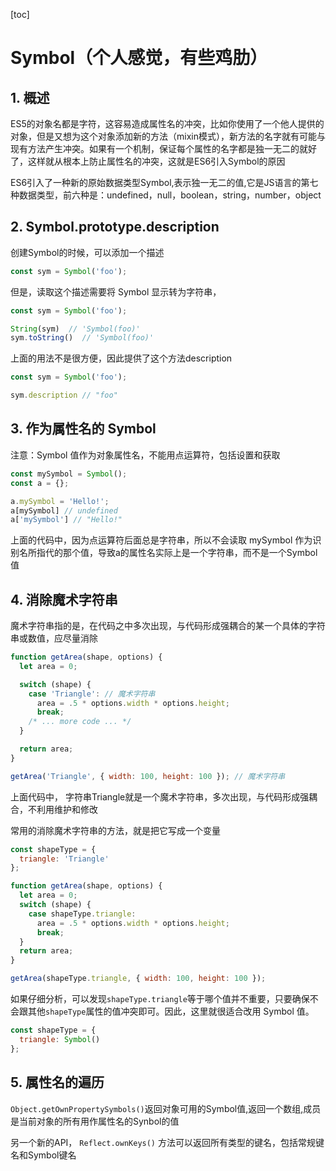 [toc]

# Symbol（个人感觉，有些鸡肋）

## 1. 概述

ES5的对象名都是字符，这容易造成属性名的冲突，比如你使用了一个他人提供的对象，但是又想为这个对象添加新的方法（mixin模式），新方法的名字就有可能与现有方法产生冲突。如果有一个机制，保证每个属性的名字都是独一无二的就好了，这样就从根本上防止属性名的冲突，这就是ES6引入Symbol的原因

ES6引入了一种新的原始数据类型Symbol,表示独一无二的值,它是JS语言的第七种数据类型，前六种是：undefined，null，boolean，string，number，object

## 2. Symbol.prototype.description

创建Symbol的时候，可以添加一个描述

```js
const sym = Symbol('foo');
```

但是，读取这个描述需要将 Symbol 显示转为字符串，

```js
const sym = Symbol('foo');

String(sym)  // 'Symbol(foo)'
sym.toString()  // 'Symbol(foo)'
```

上面的用法不是很方便，因此提供了这个方法description

```javascript
const sym = Symbol('foo');

sym.description // "foo"
```

## 3. 作为属性名的 Symbol

注意：Symbol 值作为对象属性名，不能用点运算符，包括设置和获取

```javascript
const mySymbol = Symbol();
const a = {};

a.mySymbol = 'Hello!';
a[mySymbol] // undefined
a['mySymbol'] // "Hello!"
```

上面的代码中，因为点运算符后面总是字符串，所以不会读取 mySymbol 作为识别名所指代的那个值，导致a的属性名实际上是一个字符串，而不是一个Symbol值

## 4. 消除魔术字符串

魔术字符串指的是，在代码之中多次出现，与代码形成强耦合的某一个具体的字符串或数值，应尽量消除

```javascript
function getArea(shape, options) {
  let area = 0;

  switch (shape) {
    case 'Triangle': // 魔术字符串
      area = .5 * options.width * options.height;
      break;
    /* ... more code ... */
  }

  return area;
}

getArea('Triangle', { width: 100, height: 100 }); // 魔术字符串
```

上面代码中， 字符串Triangle就是一个魔术字符串，多次出现，与代码形成强耦合，不利用维护和修改

常用的消除魔术字符串的方法，就是把它写成一个变量

```javascript
const shapeType = {
  triangle: 'Triangle'
};

function getArea(shape, options) {
  let area = 0;
  switch (shape) {
    case shapeType.triangle:
      area = .5 * options.width * options.height;
      break;
  }
  return area;
}

getArea(shapeType.triangle, { width: 100, height: 100 });
```

如果仔细分析，可以发现`shapeType.triangle`等于哪个值并不重要，只要确保不会跟其他`shapeType`属性的值冲突即可。因此，这里就很适合改用 Symbol 值。

```javascript
const shapeType = {
  triangle: Symbol()
};
```

## 5. 属性名的遍历

`Object.getOwnPropertySymbols()`返回对象可用的Symbol值,返回一个数组,成员是当前对象的所有用作属性名的Synbol的值

另一个新的API， `Reflect.ownKeys()` 方法可以返回所有类型的键名，包括常规键名和Symbol键名

















